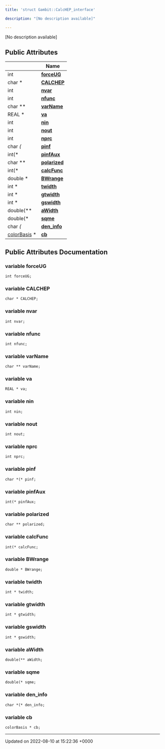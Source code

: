 ```yaml
---
title: 'struct Gambit::CalcHEP_interface'

description: "[No description available]"

---
```









[No description available]

## Public Attributes

|                | Name           |
| -------------- | -------------- |
| int | **[forceUG](/documentation/code/gambit_2.2/classes/structgambit_1_1calchep__interface/#variable-forceug)**  |
| char * | **[CALCHEP](/documentation/code/gambit_2.2/classes/structgambit_1_1calchep__interface/#variable-calchep)**  |
| int | **[nvar](/documentation/code/gambit_2.2/classes/structgambit_1_1calchep__interface/#variable-nvar)**  |
| int | **[nfunc](/documentation/code/gambit_2.2/classes/structgambit_1_1calchep__interface/#variable-nfunc)**  |
| char ** | **[varName](/documentation/code/gambit_2.2/classes/structgambit_1_1calchep__interface/#variable-varname)**  |
| REAL * | **[va](/documentation/code/gambit_2.2/classes/structgambit_1_1calchep__interface/#variable-va)**  |
| int | **[nin](/documentation/code/gambit_2.2/classes/structgambit_1_1calchep__interface/#variable-nin)**  |
| int | **[nout](/documentation/code/gambit_2.2/classes/structgambit_1_1calchep__interface/#variable-nout)**  |
| int | **[nprc](/documentation/code/gambit_2.2/classes/structgambit_1_1calchep__interface/#variable-nprc)**  |
| char *(* | **[pinf](/documentation/code/gambit_2.2/classes/structgambit_1_1calchep__interface/#variable-pinf)**  |
| int(* | **[pinfAux](/documentation/code/gambit_2.2/classes/structgambit_1_1calchep__interface/#variable-pinfaux)**  |
| char ** | **[polarized](/documentation/code/gambit_2.2/classes/structgambit_1_1calchep__interface/#variable-polarized)**  |
| int(* | **[calcFunc](/documentation/code/gambit_2.2/classes/structgambit_1_1calchep__interface/#variable-calcfunc)**  |
| double * | **[BWrange](/documentation/code/gambit_2.2/classes/structgambit_1_1calchep__interface/#variable-bwrange)**  |
| int * | **[twidth](/documentation/code/gambit_2.2/classes/structgambit_1_1calchep__interface/#variable-twidth)**  |
| int * | **[gtwidth](/documentation/code/gambit_2.2/classes/structgambit_1_1calchep__interface/#variable-gtwidth)**  |
| int * | **[gswidth](/documentation/code/gambit_2.2/classes/structgambit_1_1calchep__interface/#variable-gswidth)**  |
| double(** | **[aWidth](/documentation/code/gambit_2.2/classes/structgambit_1_1calchep__interface/#variable-awidth)**  |
| double(* | **[sqme](/documentation/code/gambit_2.2/classes/structgambit_1_1calchep__interface/#variable-sqme)**  |
| char *(* | **[den_info](/documentation/code/gambit_2.2/classes/structgambit_1_1calchep__interface/#variable-den-info)**  |
| [colorBasis](/documentation/code/gambit_2.2/classes/structgambit_1_1colorbasis/) * | **[cb](/documentation/code/gambit_2.2/classes/structgambit_1_1calchep__interface/#variable-cb)**  |

## Public Attributes Documentation

### variable forceUG

```
int forceUG;
```


### variable CALCHEP

```
char * CALCHEP;
```


### variable nvar

```
int nvar;
```


### variable nfunc

```
int nfunc;
```


### variable varName

```
char ** varName;
```


### variable va

```
REAL * va;
```


### variable nin

```
int nin;
```


### variable nout

```
int nout;
```


### variable nprc

```
int nprc;
```


### variable pinf

```
char *(* pinf;
```


### variable pinfAux

```
int(* pinfAux;
```


### variable polarized

```
char ** polarized;
```


### variable calcFunc

```
int(* calcFunc;
```


### variable BWrange

```
double * BWrange;
```


### variable twidth

```
int * twidth;
```


### variable gtwidth

```
int * gtwidth;
```


### variable gswidth

```
int * gswidth;
```


### variable aWidth

```
double(** aWidth;
```


### variable sqme

```
double(* sqme;
```


### variable den_info

```
char *(* den_info;
```


### variable cb

```
colorBasis * cb;
```


-------------------------------

Updated on 2022-08-10 at 15:22:36 +0000